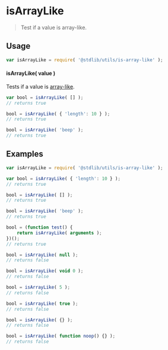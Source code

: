 # isArrayLike

> Test if a value is array-like.


<section class="usage">

## Usage

``` javascript
var isArrayLike = require( '@stdlib/utils/is-array-like' );
```

#### isArrayLike( value )

Tests if a value is [array-like][array-like].

``` javascript
var bool = isArrayLike( [] );
// returns true

bool = isArrayLike( { 'length': 10 } );
// returns true

bool = isArrayLike( 'beep' );
// returns true
```

</section>

<!-- /.usage -->


<section class="examples">

## Examples

``` javascript
var isArrayLike = require( '@stdlib/utils/is-array-like' );

var bool = isArrayLike( { 'length': 10 } );
// returns true

bool = isArrayLike( [] );
// returns true

bool = isArrayLike( 'beep' );
// returns true

bool = (function test() {
    return isArrayLike( arguments );
})();
// returns true

bool = isArrayLike( null );
// returns false

bool = isArrayLike( void 0 );
// returns false

bool = isArrayLike( 5 );
// returns false

bool = isArrayLike( true );
// returns false

bool = isArrayLike( {} );
// returns false

bool = isArrayLike( function noop() {} );
// returns false
```

</section>

<!-- /.examples -->


<section class="links">

[array-like]: http://www.2ality.com/2013/05/quirk-array-like-objects.html

</section>

<!-- /.links -->
